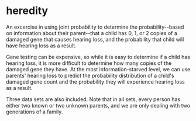 # heredity
An excercise in using joint probability to determine the probability--based on information about their parent--that a child has 0, 1, or 2 copies of a damaged gene that causes hearing loss, and the probability that child will have hearing loss as a result. 

Gene testing can be expensive, so while it is easy to determine if a child has hearing loss, it is more difficult to determine how many copies of the damaged gene they have. At the most information-starved level, we can use parents' hearing loss to predict the probability distribution of a child's damaged gene count and the probability they will experience hearing loss as a result.

Three data sets are also included. Note that in all sets, every person has either two known or two unknown parents, and we are only dealing with two generations of a family.
